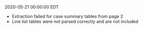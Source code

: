 2020-05-21 00:00:00 EDT


- Extraction failed for case summary tables from page 2
- Line list tables were not parsed correctly and are not included
